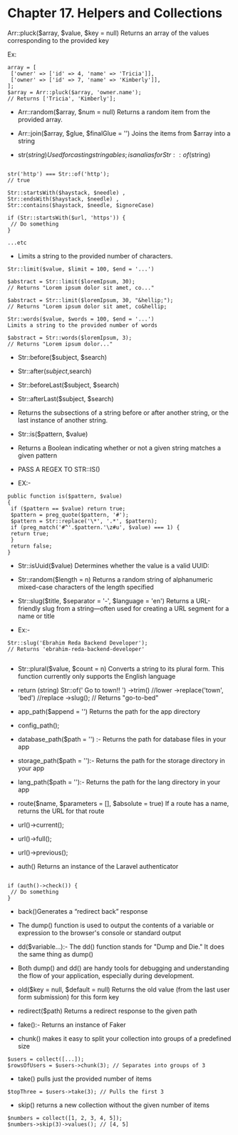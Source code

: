  
# Chapter 17. Helpers and Collections

Arr::pluck($array, $value, $key = null)
Returns an array of the values corresponding to the provided key

Ex:

```
array = [
 ['owner' => ['id' => 4, 'name' => 'Tricia']],
 ['owner' => ['id' => 7, 'name' => 'Kimberly']],
];
$array = Arr::pluck($array, 'owner.name');
// Returns ['Tricia', 'Kimberly'];
```

* Arr::random($array, $num = null)
Returns a random item from the provided array.

* Arr::join($array, $glue, $finalGlue = '')
Joins the items from $array into a string

* str($string)
Used for casting stringables; is an alias for Str::of($string) 

```

str('http') === Str::of('http');
// true
```

```
Str::startsWith($haystack, $needle) ,
Str::endsWith($haystack, $needle) ,
Str::contains($haystack, $needle, $ignoreCase)

```

```
if (Str::startsWith($url, 'https')) {
 // Do something
}

...etc
```
* Limits a string to the provided number of characters.
```
Str::limit($value, $limit = 100, $end = '...')

$abstract = Str::limit($loremIpsum, 30);
// Returns "Lorem ipsum dolor sit amet, co..."

$abstract = Str::limit($loremIpsum, 30, "&hellip;");
// Returns "Lorem ipsum dolor sit amet, co&hellip;

```

```
Str::words($value, $words = 100, $end = '...')
Limits a string to the provided number of words

$abstract = Str::words($loremIpsum, 3);
// Returns "Lorem ipsum dolor..."

```

* Str::before($subject, $search) 
* Str::after($subject,$search) 
* Str::beforeLast($subject, $search) 
* Str::afterLast($subject, $search)
* Returns the subsections of a string before or after another string, or the last instance of another string.

* Str::is($pattern, $value)

* Returns a Boolean indicating whether or not a given string matches a given pattern

*  PASS A REGEX TO STR::IS()

* EX:-

```
public function is($pattern, $value)
{
 if ($pattern == $value) return true;
 $pattern = preg_quote($pattern, '#');
 $pattern = Str::replace('\*', '.*', $pattern);
 if (preg_match('#^'.$pattern.'\z#u', $value) === 1) {
 return true;
 }
 return false;
}

```

* Str::isUuid($value)
Determines whether the value is a valid UUID:

* Str::random($length = n)
Returns a random string of alphanumeric mixed-case characters of
the length specified

* Str::slug($title, $separator = '-', $language = 'en')
Returns a URL-friendly slug from a string—often used for creating
a URL segment for a name or title

* Ex:- 
```
Str::slug('Ebrahim Reda Backend Developer');
// Returns 'ebrahim-reda-backend-developer'


```

* Str::plural($value, $count = n)
Converts a string to its plural form. This function currently only
supports the English language

* return (string) Str::of(' Go to town!! ')
 ->trim() //lower
 ->replace('town', 'bed') //replace 
 ->slug(); // Returns "go-to-bed" 


* app_path($append = '')
Returns the path for the app directory


* config_path();
* database_path($path = '') :- Returns the path for database files in your app
* storage_path($path = ''):- Returns the path for the storage directory in your app
* lang_path($path = ''):- Returns the path for the lang directory in your app

* route($name, $parameters = [], $absolute = true)
If a route has a name, returns the URL for that route


* url()->current();

* url()->full();

* url()->previous();

* auth()
Returns an instance of the Laravel authenticator

```

if (auth()->check()) {
 // Do something
}

```

* back()Generates a “redirect back” response

* The dump() function is used to output the contents of a variable or expression to the browser's console or standard output 

* dd($variable...):- The dd() function stands for "Dump and Die." It does the same thing as dump()

* Both dump() and dd() are handy tools for debugging and understanding the flow of your application, especially during development. 

* old($key = null, $default = null) Returns the old value (from the last user form submission) for this form key

* redirect($path) Returns a redirect response to the given path

* fake():- Returns an instance of Faker

* chunk() makes it easy to split your collection into groups of a predefined size 

```
$users = collect([...]);
$rowsOfUsers = $users->chunk(3); // Separates into groups of 3

```

* take() pulls just the provided number of items
```
$topThree = $users->take(3); // Pulls the first 3
```


* skip() returns a new collection without the given number of
items


```
$numbers = collect([1, 2, 3, 4, 5]);
$numbers->skip(3)->values(); // [4, 5]
```























